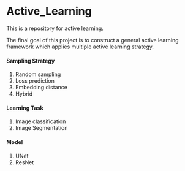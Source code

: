 # Active_Learning

This is a repository for active learning.

The final goal of this project is to construct a general active learning framework which applies multiple active learning strategy.

#### Sampling Strategy
1. Random sampling
2. Loss prediction
3. Embedding distance
4. Hybrid

#### Learning Task
1. Image classification
2. Image Segmentation

#### Model
1. UNet
2. ResNet



